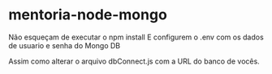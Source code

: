 # mentoria-node-mongo

Não esqueçam de executar o npm install
E configurem o .env com os dados de usuario e senha do Mongo DB

Assim como alterar o arquivo dbConnect.js com a URL do banco de vocês.
